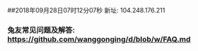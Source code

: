 ##2018年09月28日07时12分07秒 新址: 104.248.176.211
### 兔友常见问题及解答: https://github.com/wanggonging/d/blob/w/FAQ.md
